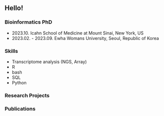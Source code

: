 ## Hello!

### Bioinformatics PhD

- 2023.10. Icahn School of Medicine at Mount Sinai, New York, US
- 2023.02. - 2023.09. Ewha Womans University, Seoul, Republic of Korea

### Skills

- Transcriptome analysis (NGS, Array)
- R
- bash
- SQL
- Python

### Research Projects

### Publications



<!--
**LittleHeronCodes/LittleHeronCodes** is a ✨ _special_ ✨ repository because its `README.md` (this file) appears on your GitHub profile.

Here are some ideas to get you started:

- 🔭 I’m currently working on ...
- 🌱 I’m currently learning ...
- 👯 I’m looking to collaborate on ...
- 🤔 I’m looking for help with ...
- 💬 Ask me about ...
- 📫 How to reach me: ...
- 😄 Pronouns: ...
- ⚡ Fun fact: ...
-->
